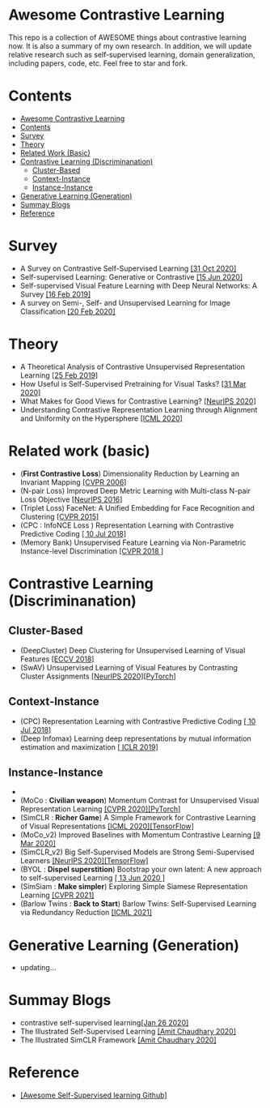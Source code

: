 # Awesome Contrastive Learning

This repo is a collection of AWESOME things about contrastive learning now. It is also a summary of my own research. In addition, we will update relative research such as self-supervised learning, domain generalization, including papers, code, etc. Feel free to star and fork.

# Contents
- [Awesome Contrastive Learning](#awesome-contrastive-learning)
- [Contents](#Contents)
- [Survey](#Survey)
- [Theory](#Theory)
- [Related Work (Basic)](#Related-work-basic)
- [Contrastive Learning (Discriminanation)](#Contrastive-Learning-Discriminanation)
  - [Cluster-Based](#Cluster-based)
  - [Context-Instance](#context-Instance)
  - [Instance-Instance](#Instance-Instance)
- [Generative Learning (Generation)](#Generative-Learning)
- [Summay Blogs](#summary-blogs)
- [Reference](#Reference)

# Survey
- A Survey on Contrastive Self-Supervised Learning [[31 Oct 2020]](https://arxiv.org/abs/2011.00362)
- Self-supervised Learning: Generative or Contrastive [[15 Jun 2020]](https://arxiv.org/abs/2006.08218)
- Self-supervised Visual Feature Learning with Deep Neural Networks: A Survey [[16 Feb 2019]](https://arxiv.org/abs/1902.06162)
- A survey on Semi-, Self- and Unsupervised Learning for Image Classification [[20 Feb 2020]](https://arxiv.org/abs/2002.08721)

# Theory
- A Theoretical Analysis of Contrastive Unsupervised Representation Learning [[25 Feb 2019]](https://arxiv.org/abs/1902.09229)
- How Useful is Self-Supervised Pretraining for Visual Tasks? [[31 Mar 2020]](https://arxiv.org/abs/2003.14323)
- What Makes for Good Views for Contrastive Learning? [[NeurIPS 2020]](https://arxiv.org/abs/2005.10243)
- Understanding Contrastive Representation Learning through Alignment and Uniformity on the Hypersphere [[ICML 2020]](https://arxiv.org/abs/2005.10242)

# Related work (basic)
- (**First Contrastive Loss**) Dimensionality Reduction by Learning an Invariant Mapping [[CVPR 2006]](https://ieeexplore.ieee.org/document/1640964)
- (N-pair Loss) Improved Deep Metric Learning with
Multi-class N-pair Loss Objective [[NeurIPS 2016]]( https://www.nec-labs.com/uploads/images/Department-Images/MediaAnalytics/papers/nips16_npairmetriclearning.pdf)
- (Triplet Loss) FaceNet: A Unified Embedding for Face Recognition and Clustering [[CVPR 2015]](https://arxiv.org/abs/1503.03832)
- (CPC : InfoNCE Loss ) Representation Learning with Contrastive Predictive Coding [[ 10 Jul 2018]]( https://arxiv.org/abs/1807.03748)
- (Memory Bank) Unsupervised Feature Learning via Non-Parametric Instance-level Discrimination [[CVPR 2018 ]](https://arxiv.org/abs/1805.01978)
# Contrastive Learning (Discriminanation)

## Cluster-Based
- (DeepCluster) Deep Clustering for Unsupervised Learning of Visual Features [[ECCV 2018]](https://arxiv.org/abs/1807.05520)
- (SwAV) Unsupervised Learning of Visual Features by Contrasting Cluster Assignments [[NeurIPS 2020]](https://arxiv.org/abs/2006.09882)[[PyTorch]](https://github.com/facebookresearch/swav)

## Context-Instance
- (CPC) Representation Learning with Contrastive Predictive Coding [[ 10 Jul 2018]]( https://arxiv.org/abs/1807.03748)
- (Deep Infomax) Learning deep representations by mutual information estimation and maximization [[ ICLR 2019]](https://arxiv.org/abs/1808.06670)

## Instance-Instance
- 
- (MoCo : **Civilian weapon**) Momentum Contrast for Unsupervised Visual Representation Learning [[CVPR 2020]](https://arxiv.org/abs/1911.05722)[[PyTorch]](https://github.com/facebookresearch/moco)
- (SimCLR : **Richer Game**) A Simple Framework for Contrastive Learning of Visual Representations [[ICML 2020]](https://arxiv.org/abs/2002.05709)[[TensorFlow]](https://github.com/google-research/simclr)
- (MoCo_v2) Improved Baselines with Momentum Contrastive Learning [[9 Mar 2020]](https://arxiv.org/abs/2003.04297)
- (SimCLR_v2) Big Self-Supervised Models are Strong Semi-Supervised Learners [[NeurIPS 2020]](https://arxiv.org/abs/2006.10029)[[TensorFlow]](https://github.com/google-research/simclr)
- (BYOL : **Dispel superstition**) Bootstrap your own latent: A new approach to self-supervised Learning [[ 13 Jun 2020 ]](https://arxiv.org/abs/2006.07733)
- (SimSiam : **Make simpler**) Exploring Simple Siamese Representation Learning [[CVPR 2021]](https://github.com/facebookresearch/simsiam)
- (Barlow Twins : **Back to Start**) Barlow Twins: Self-Supervised Learning via Redundancy Reduction [[ICML 2021]](https://arxiv.org/abs/2103.03230)
# Generative Learning (Generation)
- updating...

# Summay Blogs
- contrastive self-supervised learning[[Jan 26 2020]](https://ankeshanand.com/blog/2020/01/26/contrative-self-supervised-learning.html)
- The Illustrated Self-Supervised Learning [[Amit Chaudhary 2020]](https://amitness.com/2020/02/illustrated-self-supervised-learning/)
- The Illustrated SimCLR Framework [[Amit Chaudhary 2020]](https://amitness.com/2020/03/illustrated-simclr/)

# Reference
- [[Awesome Self-Supervised learning Github]](https://github.com/jason718/awesome-self-supervised-learning)